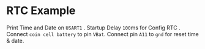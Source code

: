 # RTC Example

Print Time and Date on `USART1` .
Startup Delay `100`ms for Config RTC .
Connect `coin cell battery` to pin `VBat`.
Connect pin `A11` to `gnd` for reset time & date.